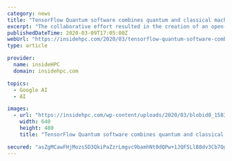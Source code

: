 ```yaml
---
category: news
title: "TensorFlow Quantum software combines quantum and classical machine learning"
excerpt: "The collaborative effort resulted in the creation of an open-source hybrid quantum-classical machine learning software platform, called TensorFlow Quantum. TensorFlow Quantum integrates Google’s Cirq and TensorFlow and will allow for the rapid prototyping, training, inference, and testing of hybrid quantum-classical machine learning models to ..."
publishedDateTime: 2020-03-09T17:05:00Z
webUrl: "https://insidehpc.com/2020/03/tensorflow-quantum-software-combines-quantum-and-classical-machine-learning/"
type: article

provider:
  name: insideHPC
  domain: insidehpc.com

topics:
  - Google AI
  - AI

images:
  - url: "https://insidehpc.com/wp-content/uploads/2020/03/blobid0_1583527327745.jpg"
    width: 640
    height: 480
    title: "TensorFlow Quantum software combines quantum and classical machine learning"

secured: "asZgMCawFHjMozs5D3QkiPaZzrLmgvc9bamhNt0dQPw+1JQF5LlB8dv3Cb7QgSubQFtmnOcDqJTKM45izydqn9qvpCqN8x69BkYdMf5tUDD1uw2d9wnCfYbAyhkhl45CebdkpATNmEk0V88Hdn5KX+9rvcyFPh9I358PPl1zEbuAsRvucs8Fib2FuV4ALNnlI9bnqtiKwxdUEeAxrlRNuy8HF9Ul47fosOMO+CjbQq7ltSE7sPWa+kaqiUPeKjf/2thRsDbu3yJGZKm1Yrbmd0981JYugieyWmPcQ90P5DlMf9Rwnle12DMJRGBk1vFgYl4m6taBCAy8+r+fAKHv/B4qUTuIfufXMG2hgm7b21ygzit3dUzAVL72Tqlke26Fp8IeEQn51XqkP8sf8cMT7JQzShhc5cDmooT8PgkcBDb03aWMNQuHCUY3c/DGnx7ET9/4hh+viFebgBpG+jLL3PuLEB4WB1JRzeRsrL+lIZE=;zyd/EhEK1qBDwBARBpekdg=="
---
```


